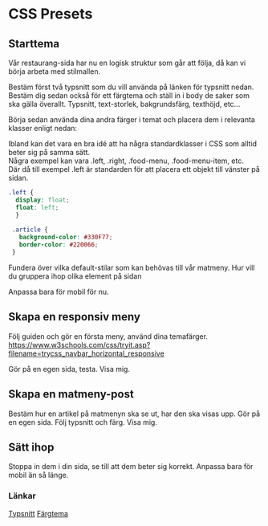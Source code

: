 # CSS Presets

## Starttema

Vår restaurang-sida har nu en logisk struktur som går att följa, då kan vi börja arbeta med stilmallen.

Bestäm först två typsnitt som du vill använda på länken för typsnitt nedan. 
Bestäm dig sedan också för ett färgtema och ställ in i body de saker som ska gälla överallt.
Typsnitt, text-storlek, bakgrundsfärg, texthöjd, etc...



Börja sedan använda dina andra färger i temat och placera dem i relevanta klasser enligt nedan:

Ibland kan det vara en bra idé att ha några standardklasser i CSS som alltid beter sig på samma sätt.  
Några exempel kan vara .left, .right, .food-menu, .food-menu-item, etc.  
Där då till exempel .left är standarden för att placera ett objekt till vänster på sidan.

```CSS
.left {
  display: float;
  float: left;
  }
  
 .article {
   background-color: #330F77;
   border-color: #220066;
 }
```

Fundera över vilka default-stilar som kan behövas till vår matmeny.
Hur vill du gruppera ihop olika element på sidan

Anpassa bara för mobil för nu.



## Skapa en responsiv meny

Följ guiden och gör en första meny, använd dina temafärger.  
https://www.w3schools.com/css/tryit.asp?filename=trycss_navbar_horizontal_responsive

Gör på en egen sida, testa. Visa mig.



## Skapa en matmeny-post

Bestäm hur en artikel på matmenyn ska se ut, har den ska visas upp.
Gör på en egen sida. Följ typsnitt och färg. Visa mig.



## Sätt ihop

Stoppa in dem i din sida, se till att dem beter sig korrekt.
Anpassa bara för mobil än så länge. 


### Länkar

[Typsnitt](https://fonts.google.com/)
[Färgtema](http://paletton.com/#uid=10H0u0kllllaFw0g0qFqFg0w0aF)
